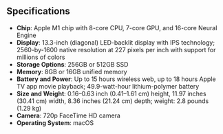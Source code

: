 ## Specifications
- **Chip**: Apple M1 chip with 8-core CPU, 7-core GPU, and 16-core Neural Engine
- **Display**: 13.3-inch (diagonal) LED-backlit display with IPS technology; 2560-by-1600 native resolution at 227 pixels per inch with support for millions of colors
- **Storage Options**: 256GB or 512GB SSD
- **Memory**: 8GB or 16GB unified memory
- **Battery and Power**: Up to 15 hours wireless web, up to 18 hours Apple TV app movie playback; 49.9-watt-hour lithium-polymer battery
- **Size and Weight**: 0.16–0.63 inch (0.41–1.61 cm) height, 11.97 inches (30.41 cm) width, 8.36 inches (21.24 cm) depth; weight: 2.8 pounds (1.29 kg)
- **Camera**: 720p FaceTime HD camera
- **Operating System**: macOS
